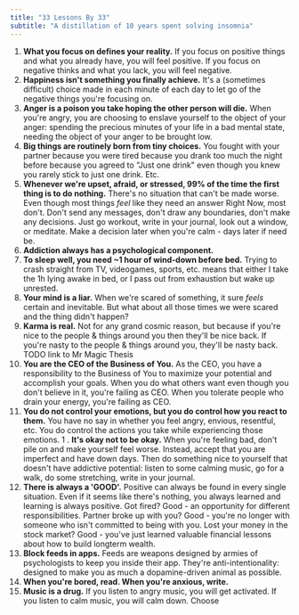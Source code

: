 ```yaml
---
title: "33 Lessons By 33"
subtitle: "A distillation of 10 years spent solving insomnia"
---
```


<!------- INTAGRAM TAGLINE: TODO ------------------>

1. **What you focus on defines your reality.** If you focus on positive things and what you already have, you will feel positive. If you focus on negative thinks and what you lack, you will feel negative.
1. **Happiness isn't something you finally achieve.** It's a (sometimes difficult) choice made in each minute of each day to let go of the negative things you're focusing on.
1. **Anger is a poison you take hoping the other person will die.** When you're angry, you are choosing to enslave yourself to the object of your anger: spending the precious minutes of your life in a bad mental state, needing the object of your anger to be brought low.
1. **Big things are routinely born from tiny choices.** You fought with your partner because you were tired because you drank too much the night before because you agreed to "Just one drink" even though you knew you rarely stick to just one drink. Etc.
1. **Whenever we're upset, afraid, or stressed, 99% of the time the first thing is to do nothing.** There's no situation that can't be made worse. Even though most things _feel_ like they need an answer Right Now, most don't. Don't send any messages, don't draw any boundaries, don't make any decisions. Just go workout, write in your journal, look out a window, or meditate. Make a decision later when you're calm - days later if need be.
1. **Addiction always has a psychological component.**
1. **To sleep well, you need ~1 hour of wind-down before bed.** Trying to crash straight from TV, videogames, sports, etc. means that either I take the 1h lying awake in bed, or I pass out from exhaustion but wake up unrested.
1. **Your mind is a liar.** When we're scared of something, it sure _feels_ certain and inevitable. But what about all those times we were scared and the thing didn't happen?
1. **Karma is real.** Not for any grand cosmic reason, but because if you're nice to the people & things around you then they'll be nice back. If you're nasty to the people & things around you, they'll be nasty back. TODO link to Mr Magic Thesis
1. **You are the CEO of the Business of You.** As the CEO, you have a responsibility to the Business of You to maximize your potential and accomplish your goals. When you do what others want even though you don't believe in it, you're failing as CEO. When you tolerate people who drain your energy, you're failing as CEO.
1. **You do not control your emotions, but you do control how you react to them.** You have no say in whether you feel angry, envious, resentful, etc. You do control the actions you take while experiencing those emotions.
1 . **It's okay not to be okay.** When you're feeling bad, don't pile on and make yourself feel worse. Instead, accept that you are imperfect and have down days. Then do something nice to yourself that doesn't have addictive potential: listen to some calming music, go for a walk, do some stretching, write in your journal.
1. **There is always a 'GOOD'.** Positive can always be found in every single situation. Even if it seems like there's nothing, you always learned and learning is always positive. Got fired? Good - an opportunity for different responsibilities. Partner broke up with you? Good - you're no longer with someone who isn't committed to being with you. Lost your money in the stock market? Good - you've just learned valuable financial lessons about how to build longterm wealth.
1. **Block feeds in apps.** Feeds are weapons designed by armies of psychologists to keep you inside their app. They're anti-intentionality: designed to make you as much a dopamine-driven animal as possible.
1. **When you're bored, read. When you're anxious, write.**
1. **Music is a drug.** If you listen to angry music, you will get activated. If you listen to calm music, you will calm down. Choose 
